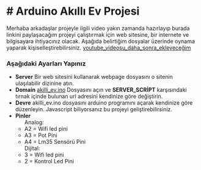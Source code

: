 <h1 color="blue"># Arduino Akıllı Ev Projesi </h1>

Merhaba arkadaşlar projeyle ilgili video yakın zamanda hazırlayıp burada linkini paylaşacağım projeyi çalıştırmak için web sitesine, bir internete ve bilgisayara ihtiyacınız olacak. Aşağıda belirtiğim dosyalar üzerinde oynama yaparak kişiselleştirebilirsiniz.
<a href="#Youtube">youtube_videosu_daha_sonra_ekleyeceğim</a>

<h3>Aşağıdaki Ayarları Yapınız</h3>
<ul>
	<li><b>Server</b> Bir web sitesini kullanarak webpage dosyasını o sitenin ulaşılabilir dizinine atın.</li>
	<li><b>Domain</b> <a href="hamo_proje/akilli_ev/akilli_ev.ino">akilli_ev.ino</a> Dosyasını açın ve <b>SERVER_SCRİPT</b> karşısındaki tırnak içinde bulunan url adresini kendinize göre değiştirin.</li>
	<li><b>Devre</b> akilli_ev.ino dosyasını arduino programını açarak kendinize göre düzenleyin. Javascript biliyorsanız bu projeyi geliştirebilirsiniz. </li>
	<li><b>Pinler</b> <ul>Analog:<li>A2 = Wifi led pini</li><li>A3 = Pot Pini</li><li>A4 = Lm35 Sensörü Pini</li></ul>
		<ul>Dijital:<li>3 = Wifi led pini</li><li>2 = Kontrol Led Pini</li></ul>
	</li>
</ul>